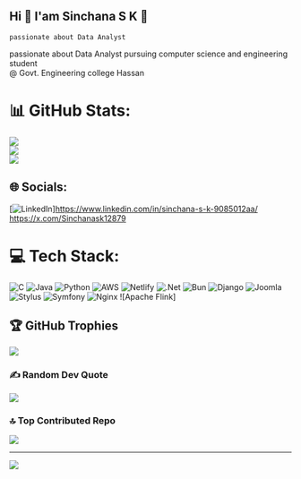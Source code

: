 ##  Hi 👋 I'am Sinchana S K 💫
    passionate about Data Analyst
passionate about Data Analyst
pursuing  computer  science  and engineering student  <br>@ Govt. Engineering college  Hassan


# 📊 GitHub Stats:
![](https://github-readme-stats.vercel.app/api?username=Sinchana9632&theme=jolly&hide_border=true&include_all_commits=true&count_private=false)<br/>
![](https://github-readme-streak-stats.herokuapp.com/?user=Sinchana9632&theme=jolly&hide_border=true)<br/>
![](https://github-readme-stats.vercel.app/api/top-langs/?username=Sinchana9632&theme=jolly&hide_border=true&include_all_commits=true&count_private=false&layout=compact)


## 🌐 Socials:
[![LinkedIn](https://img.shields.io/badge/LinkedIn-%230077B5.svg?logo=linkedin&logoColor=white)]https://www.linkedin.com/in/sinchana-s-k-9085012aa/ https://x.com/Sinchanask12879
# 💻 Tech Stack:
![C](https://img.shields.io/badge/c-%2300599C.svg?style=flat&logo=c&logoColor=white) ![Java](https://img.shields.io/badge/java-%23ED8B00.svg?style=flat&logo=openjdk&logoColor=white) ![Python](https://img.shields.io/badge/python-3670A0?style=flat&logo=python&logoColor=ffdd54) ![AWS](https://img.shields.io/badge/AWS-%23FF9900.svg?style=flat&logo=amazon-aws&logoColor=white)  ![Netlify](https://img.shields.io/badge/netlify-%23000000.svg?style=flat&logo=netlify&logoColor=#00C7B7) ![.Net](https://img.shields.io/badge/.NET-5C2D91?style=flat&logo=.net&logoColor=white) ![Bun](https://img.shields.io/badge/Bun-%23000000.svg?style=flat&logo=bun&logoColor=white) ![Django](https://img.shields.io/badge/django-%23092E20.svg?style=flat&logo=django&logoColor=white) ![Joomla](https://img.shields.io/badge/joomla-%235091CD.svg?style=flat&logo=joomla&logoColor=white) ![Stylus](https://img.shields.io/badge/stylus-%23ff6347.svg?style=flat&logo=stylus&logoColor=white) ![Symfony](https://img.shields.io/badge/symfony-%23000000.svg?style=flat&logo=symfony&logoColor=white) ![Nginx](https://img.shields.io/badge/nginx-%23009639.svg?style=flat&logo=nginx&logoColor=white) ![Apache Flink]

## 🏆 GitHub Trophies
![](https://github-profile-trophy.vercel.app/?username=Sinchana9632&theme=radical&no-frame=false&no-bg=true&margin-w=4)

### ✍️ Random Dev Quote
![](https://quotes-github-readme.vercel.app/api?type=horizontal&theme=radical)

### 🔝 Top Contributed Repo
![](https://github-contributor-stats.vercel.app/api?username=Sinchana9632&limit=5&theme=dark&combine_all_yearly_contributions=true)

---
[![](https://visitcount.itsvg.in/api?id=Sinchana9632&icon=0&color=0)](https://visitcount.itsvg.in)

